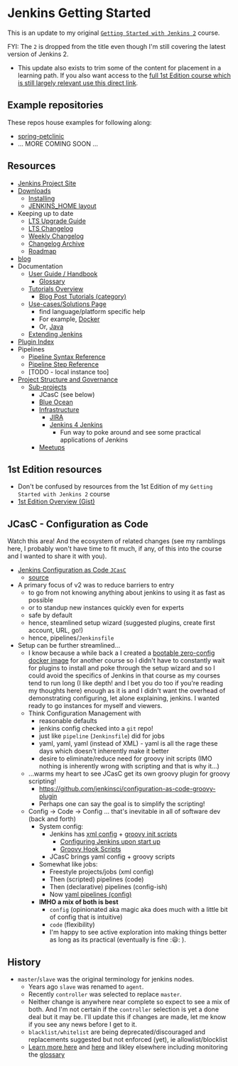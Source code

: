 # Jenkins Getting Started

This is an update to my original [`Getting Started with Jenkins 2`](https://www.pluralsight.com/courses/jenkins-2-getting-started) course.

FYI: The `2` is dropped from the title even though I'm still covering the latest version of Jenkins 2.
- This update also exists to trim some of the content for placement in a learning path. If you also want access to the [full 1st Edition course which is still largely relevant use this direct link](https://www.pluralsight.com/courses/jenkins-2-getting-started).

## Example repositories

These repos house examples for following along:
- [spring-petclinic](./README.spring-petclinic.md)
- ... MORE COMING SOON ...

## Resources

- [Jenkins Project Site](https://www.jenkins.io/)
- [Downloads](https://www.jenkins.io/download)
  - [Installing](https://www.jenkins.io/doc/book/installing/)
  - [JENKINS_HOME layout](https://wiki.jenkins.io/display/jenkins/administering+jenkins)
- Keeping up to date
  - [LTS Upgrade Guide](https://www.jenkins.io/doc/upgrade-guide/)
  - [LTS Changelog](https://www.jenkins.io/changelog-stable)
  - [Weekly Changelog](https://www.jenkins.io/changelog)
  - [Changelog Archive](https://www.jenkins.io/changelog-old)
  - [Roadmap](https://www.jenkins.io/projects/roadmap)
- [blog](https://www.jenkins.io/node/)
- Documentation
  - [User Guide / Handbook](https://www.jenkins.io/doc/)
    - [Glossary](https://www.jenkins.io/doc/book/glossary/)
  - [Tutorials Overview](https://www.jenkins.io/doc/tutorials)
    - [Blog Post Tutorials (category)](https://www.jenkins.io/node/tags/tutorial/)
  - [Use-cases/Solutions Page](https://www.jenkins.io/solutions/)
    - find language/platform specific help
    - For example, [Docker](https://www.jenkins.io/solutions/docker/)
    - Or, [Java](https://www.jenkins.io/solutions/java/)
  - [Extending Jenkins](https://www.jenkins.io/doc/developer/)
- [Plugin Index](https://plugins.jenkins.io/)
- Pipelines
  - [Pipeline Syntax Reference](https://www.jenkins.io/doc/book/pipeline/syntax/)
  - [Pipeline Step Reference](https://www.jenkins.io/doc/pipeline/steps)
  - [TODO - local instance too]
- [Project Structure and Governance](https://www.jenkins.io/project)
  - [Sub-projects](https://www.jenkins.io/projects/)
    - JCasC (see below)
    - [Blue Ocean](https://www.jenkins.io/projects/blueocean/)
    - [Infrastructure](https://www.jenkins.io/projects/infrastructure/)
      - [JIRA](https://issues.jenkins-ci.org/secure/Dashboard.jspa)
      - [Jenkins 4 Jenkins](https://ci.jenkins.io/)
        - Fun way to poke around and see some practical applications of Jenkins
    - [Meetups](https://www.jenkins.io/projects/jam/)

## 1st Edition resources

- Don't be confused by resources from the 1st Edition of my `Getting Started with Jenkins 2` course
- [1st Edition Overview (Gist)](https://git.io/vKSVZ)

## JCasC - Configuration as Code

Watch this area! And the ecosystem of related changes (see my ramblings here, I probably won't have time to fit much, if any, of this into the course and I wanted to share it with you).

- [Jenkins Configuration as Code `JCasC`](https://www.jenkins.io/projects/jcasc/)
  - [source](https://github.com/jenkinsci/configuration-as-code-plugin/blob/master/README.md)
- A primary focus of v2 was to reduce barriers to entry
  - to go from not knowing anything about jenkins to using it as fast as possible
  - or to standup new instances quickly even for experts
  - safe by default
  - hence, steamlined setup wizard (suggested plugins, create first account, URL, go!)
  - hence, pipelines/`Jenkinsfile`
- Setup can be further streamlined...
  - I know because a while back a I created a [bootable zero-config docker image](https://hub.docker.com/r/weshigbee/jenkins-bootstrapped) for another course so I didn't have to constantly wait for plugins to install and poke through the setup wizard and so I could avoid the specifics of Jenkins in that course as my courses tend to run long (I like depth! and I bet you do too if you're reading my thoughts here) enough as it is and I didn't want the overhead of demonstrating configuring, let alone explaining, jenkins. I wanted ready to go instances for myself and viewers.
  - Think Configuration Management with
    - reasonable defaults
    - jenkins config checked into a `git` repo!
    - just like `pipeline` (`Jenkinsfile`) did for jobs
    - yaml, yaml, yaml (instead of XML) - yaml is all the rage these days which doesn't inherently make it better
    - desire to eliminate/reduce need for groovy init scripts (IMO nothing is inherently wrong with scripting and that is why it...)
  - ...warms my heart to see JCasC get its own groovy plugin for groovy scripting!
    - <https://github.com/jenkinsci/configuration-as-code-groovy-plugin>
    - Perhaps one can say the goal is to simplify the scripting!
  - Config -> Code -> Config ... that's inevitable in all of software dev (back and forth)
    - System config:
      - Jenkins has [xml config](https://wiki.jenkins.io/display/jenkins/administering+jenkins) + [groovy init scripts](https://wiki.jenkins.io/display/JENKINS/Post-initialization+script)
        - [Configuring Jenkins upon start up](https://wiki.jenkins.io/display/JENKINS/Configuring+Jenkins+upon+start+up)
        - [Groovy Hook Scripts](https://www.jenkins.io/doc/book/managing/groovy-hook-scripts/)
      - JCasC brings yaml config + groovy scripts
    - Somewhat like jobs:
      - Freestyle projects/jobs (xml config)
      - Then (scripted) pipelines (code)
      - Then (declarative) pipelines (config-ish)
      - Now [yaml pipelines (config)](https://plugins.jenkins.io/pipeline-as-yaml/)
    - **IMHO a mix of both is best**
      - `config` (opinionated aka magic aka does much with a little bit of config that is intuitive)
      - `code` (flexibility)
      - I'm happy to see active exploration into making things better as long as its practical (eventually is fine ::smiley:: ).

## History

- `master`/`slave` was the original terminology for jenkins nodes.
  - Years ago `slave` was renamed to `agent`.
  - Recently `controller` was selected to replace `master`.
  - Neither change is anywhere near complete so expect to see a mix of both. And I'm not certain if the `controller` selection is yet a done deal but it may be. I'll update this if changes are made, let me know if you see any news before I get to it.
  - `blacklist/whitelist` are being deprecated/discouraged and replacements suggested but not enforced (yet), ie allowlist/blocklist
  - [Learn more here](https://groups.google.com/g/jenkinsci-dev/c/CLR55wMZwZ8?pli=1) and [here](https://docs.google.com/document/d/11Nr8QpqYgBiZjORplL_3Zkwys2qK1vEvK-NYyYa4rzg/edit#) and likley elsewhere including monitoring the [glossary](https://www.jenkins.io/doc/book/glossary/)
